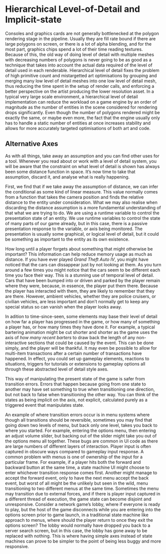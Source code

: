 Hierarchical Level-of-Detail and Implicit-state
===============================================

Consoles and graphics cards are not generally bottlenecked at the
polygon rendering stage in the pipeline. Usually they are fill rate
bound if there are large polygons on screen, or there is a lot of alpha
blending, and for the most part, graphics chips spend a lot of their
time reading textures. Because of this, the old way of doing level of
detail with multiple meshes with decreasing numbers of polygons is never
going to be as good as a technique that takes into account the actual
data required of the level of detail used in each renderable.
Hierarchical level of detail fixes the problem of high primitive count
and mistargetted art optimisations by grouping and merging many low
level of detail meshes into one low level of detail mesh, thus reducing
the time spent in the setup of render calls, and enforcing a better
perspective on the artist producing the lower resolution asset. In a
typical very large scale environment, a hierarchical level of detail
implementation can reduce the workload on a game engine by an order of
magnitude as the number of entities in the scene considered for
rendering drops significantly. Even though the number of polygons
rendered might be exactly the same, or maybe even more, the fact that
the engine usually only has to handle a static number of entities at
once increases stability and allows for more accurately targeted
optimisations of both art and code.

Alternative Axes
----------------

As with all things, take away an assumption and you can find other uses
for a tool. Whenever you read about or work with a level of detail
system, you will be aware that the constraint on what level of detail is
shown has always been some distance function in space. It’s now time to
take that assumption, discard it, and analyse what is really happening.

First, we find that if we take away the assumption of distance, we can
infer the conditional as some kind of linear measure. This value
normally comes from a function that takes the camera position and finds
the relative distance to the entity under consideration. What we may
also realise when discarding the distance assumption is a more
fundamental understanding of that what we are trying to do. We are using
a runtime variable to control the presentation state of an entity. We
use runtime variables to control the state of many parts of our game
already, but in this case, there is a passive presentation response to
the variable, or axis being monitored. The presentation is usually some
graphical, or logical level of detail, but it could be something as
important to the entity as its own existence.

How long until a player forgets about something that might otherwise be
important? This information can help reduce memory usage as much as
distance. If you have ever played <span>*Grand Theft Auto IV*</span>,
you might have noticed that the cars can dissappear just by not looking
at them. As you turn around a few times you might notice that the cars
seem to be different each time you face their way. This is a stunning
use of temporal level of detail. Cars that have been bumped into or
driven and parked by the player remain where they were, because, in
essence, the player put them there. Because the player has interacted
with them, they are likely to remember that they are there. However,
ambient vehicles, whether they are police cruisers, or civilian
vehicles, are less important and don’t normally get to keep any special
status so can vanish when the player looks away.

In adition to time-since-seen, some elements may base their level of
detail on how far a player has progressed in the game, or how many of
something a player has, or how many times they have done it. For
example, a typical bartering animation might be cut shorter and shorter
as the game uses the axis of <span>*how many recent barters*</span> to
draw back the length of any non-interactive sections that could be
caused by the event. This can be done simply, and the player will be
thankful. It may even be possible to allow for multi-item transactions
after a certain number of transactions have happened. In effect, you
could set up gameplay elements, reactions to situations, triggers for
tutorials or extensions to gameplay options all through these abstracted
level of detail style axes.

This way of manipulating the present state of the game is safer from
transition errors. Errors that happen because going from one state to
another may have set something to true when transitioning one direction,
but not back to false when transitioning the other way. You can think of
the states as being implicit on the axis, not explicit, calculated
purely as a triggered event that manipulates state.

An example of where transition errors occur is in menu systems where
though all transitions should be reversible, sometimes you may find that
going down two levels of menu, but back only one level, takes you back
to where you started. For example, entering the options menu, then
entering an adjust volume slider, but backing out of the slider might
take you out of the options menu all together. These bugs are common in
UI code as there are large numbers of different layers of interaction.
Player input is often captured in obscure ways compared to gameplay
input response. A common problem with menus is one of ownership of the
input for a particular frame. For example, if a player hits both the
forward and backward button at the same time, a state machine UI might
choose to enter whichever transition response comes first. Another might
manage to accept the forward event, only to have the next menu accept
the back event, but worst of all might be the unlikely but seen in the
wild, menu transitioning to two different menus at the same time.
Sometimes the menu may transition due to external forces, and if there
is player input captured in a different thread of execution, the game
state can become disjoint and unresponsive. Consider a network game’s
lobby, where if everyone is ready to play, but the host of the game
disconnects while you are entering into the options screen prior to game
launch, in a traditional state machine like approach to menus, where
should the player return to once they exit the options screen? The lobby
would normally have dropped you back to a server search screen, but in
this case, the lobby has gone away to be replaced with nothing. This is
where having simple axes instead of state machines can prove to be
simpler to the point of being less buggy and more responsive.

